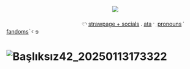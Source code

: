 ‌‌ ‌‌ ‌‌ ‌‌ ‌ ‌ ‌‌ ‌‌  ‌‌ ‌‌ ‌ ‌ ‌ ‌ ‌‌ ‌‌ ‌‌‌ ‌‌ ‌‌ ‌‌ ‌ ‌ ‌‌ ‌‌ ‌ ‌ ‌ ‌ ‌‌ ‌‌ ‌ ‌ ‌ ‌‌ ‌‌ ‌ ‌ ‌ ‌ ‌‌ ‌‌ ‌‌ ‌ ‌ ‌ ‌‌ ‌‌ ‌ ‌ ‌ ‌‌ ‌ ‌ ‌‌ ‌‌ ‌ ‌ ‌ ‌ ‌‌ ‌‌ ‌ ‌ ‌ ‌ ‌‌ ‌‌ ‌‌ ‌ ‌ ‌ ‌‌ ‌‌ ‌ ‌ ‌  ‌ ‌ ‌![](https://komarev.com/ghpvc/?username=miiyase&color=03045e&plastic)

 ‌ ‌‌ ‌‌ ‌ ‌ ‌ ‌‌ ‌ ‌ ‌‌ ‌‌ ‌ ‌ ‌‌ ‌‌ ‌ ‌ ‌ ‌‌ ‌ ‌‌ ‌‌ ‌ ‌ ‌ ‌‌ ‌ ‌ ‌‌ ‌‌ ‌ ‌ ‌ ‌ ‌‌ ‌‌ ‌ ‌ ‌ ‌‌ ‌ ‌ ‌ ‌ ‌ ‌ ‌ ‌‌ ‌‌ ‌ ‌𓏲◝ [strawpage + socials][1] . [ata][2] ˑ ִ  [pronouns][3] ˓ [fandoms][4] ֙ ꜥ  ១ 

[1]: https://miyase.straw.page/            "strawpage + socials"
[2]: https://miiyase.atabook.org/?page=1               "ata"
[3]: https://en.pronouns.page/@miyase      "pronouns"
[4]: https://miyasefandoms.straw.page/      "fandoms"
# ![Başlıksız42_20250113173322](https://github.com/user-attachments/assets/33e907ab-4ade-4988-993d-d5247194646d)

